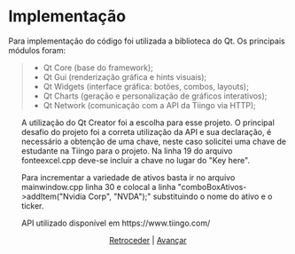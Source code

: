 # Implementação

Para implementação do código foi utilizada a biblioteca do Qt. Os principais módulos foram:
> - Qt Core (base do framework);
> - Qt Gui (renderização gráfica e hints visuais);
> - Qt Widgets (interface gráfica: botões, combos, layouts);
> - Qt Charts (geração e personalização de gráficos interativos);
> - Qt Network (comunicação com a API da Tiingo via HTTP);
<ul> A utilização do Qt Creator foi a escolha para esse projeto.
O principal desafio do projeto foi a correta utilização da API e sua declaração, é necessário a obtenção de uma chave, neste caso solicitei uma chave de estudante na Tiingo para o projeto. Na linha 19 do arquivo fonteexcel.cpp deve-se incluir a chave no lugar do "Key here". </ul>
<ul>Para incrementar a variedade de ativos basta ir no arquivo mainwindow.cpp linha 30 e colocal a linha "comboBoxAtivos->addItem("Nvidia Corp", "NVDA");" substituindo o nome do ativo e o ticker.</ul>
<ul>API utilizado disponível em https://www.tiingo.com/</ul>

<div align="center">

[Retroceder](projeto.md) | [Avançar](testes.md)

</div>
